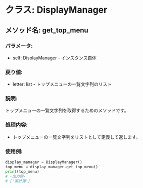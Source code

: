 # クラス: DisplayManager

## メソッド名: get_top_menu

### パラメータ:
- self: DisplayManager - インスタンス自体

### 戻り値:
- letter: list - トップメニューの一覧文字列のリスト

### 説明:
トップメニューの一覧文字列を取得するためのメソッドです。

### 処理内容:
- トップメニューの一覧文字列をリストとして定義して返します。

### 使用例:
```python
display_manager = DisplayManager()
top_menu = display_manager.get_top_menu()
print(top_menu)  
# -出力例-
# ['家計簿']
